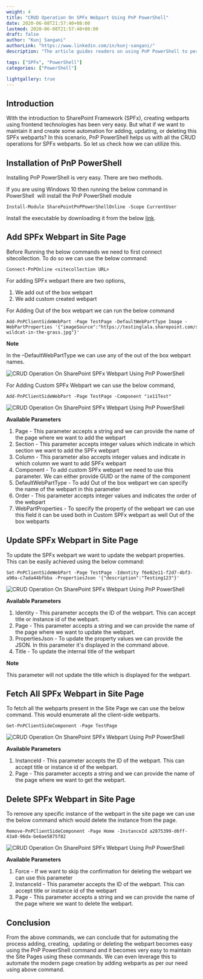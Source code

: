 ```yaml
---
weight: 4
title: "CRUD Operation On SPFx Webpart Using PnP PowerShell"
date: 2020-06-08T21:57:40+08:00
lastmod: 2020-06-08T21:57:40+08:00
draft: false
author: "Kunj Sangani"
authorLink: "https://www.linkedin.com/in/kunj-sangani/"
description: "The article guides readers on using PnP PowerShell to perform CRUD operations for SharePoint Framework webparts, simplifying maintenance and automation."

tags: ["SPFx", "PowerShell"]
categories: ["PowerShell"]

lightgallery: true
---
```


Introduction
------------

With the introduction to SharePoint Framework (SPFx), creating webparts using frontend technologies has been very easy. But what if we want to maintain it and create some automation for adding, updating, or deleting this SPFx webparts? In this scenario, PnP PowerShell helps us with all the CRUD operations for SPFx webparts. So let us check how we can utilize this.

Installation of PnP PowerShell
------------------------------

Installing PnP PowerShell is very easy. There are two methods.

If you are using Windows 10 then running the below command in PowerShell  will install the PnP PowerShell module
```
Install-Module SharePointPnPPowerShellOnline -Scope CurrentUser  
```
Install the executable by downloading it from the below [link](https://github.com/pnp/PnP-PowerShell/releases).

Add SPFx Webpart in Site Page
-----------------------------

Before Running the below commands we need to first connect sitecollection. To do so we can use the below command:
```
Connect-PnPOnline <sitecollection URL> 
```
For adding SPFx webpart there are two options,

1.  We add out of the box webpart
2.  We add custom created webpart

For Adding Out of the box webpart we can run the below command
```
Add-PnPClientSideWebPart -Page TestPage -DefaultWebPartType Image -WebPartProperties '{"imageSource":"https://testinglala.sharepoint.com/sites/Test/SiteAssets/SitePages/mypage/1789636885Scottish-wildcat-in-the-grass.jpg"}'  
```
**Note**

In the –DefaultWebPartType we can use any of the out of the box webpart names.

![CRUD Operation On SharePoint SPFx Webpart Using PnP PowerShell](https://f4n3x6c5.stackpathcdn.com/article/crud-operation-on-sharepoint-spfx-webpart-using-pnp-powershell/Images/1_AddWebPart.png)

For Adding Custom SPFx Webpart we can use the below command,
```
Add-PnPClientSideWebPart -Page TestPage -Component "ie11Test"  
```
![CRUD Operation On SharePoint SPFx Webpart Using PnP PowerShell](https://f4n3x6c5.stackpathcdn.com/article/crud-operation-on-sharepoint-spfx-webpart-using-pnp-powershell/Images/2_AddWebPart.png)

**Available Parameters**

1.  Page - This parameter accepts a string and we can provide the name of the page where we want to add the webpart
2.  Section - This parameter accepts integer values which indicate in which section we want to add the SPFx webpart
3.  Column - This parameter also accepts integer values and indicate in which column we want to add SPFx webpart
4.  Component - To add custom SPFx webpart we need to use this parameter. We can either provide GUID or the name of the component
5.  DefaultWebPartType - To add Out of the box webpart we can specify the name of the webpart in this parameter
6.  Order - This parameter accepts integer values and indicates the order of the webpart
7.  WebPartProperties - To specify the property of the webpart we can use this field it can be used both in Custom SPFx webpart as well Out of the box webparts

Update SPFx Webpart in Site Page
--------------------------------

To update the SPFx webpart we want to update the webpart properties. This can be easily achieved using the below command:
```
Set-PnPClientSideWebPart -Page TestPage -Identity f6e82e11-f2d7-4bf3-a90a-c7ada44bfbba -PropertiesJson '{"description":"Testing123"}'  
```
![CRUD Operation On SharePoint SPFx Webpart Using PnP PowerShell](https://f4n3x6c5.stackpathcdn.com/article/crud-operation-on-sharepoint-spfx-webpart-using-pnp-powershell/Images/3_UpdateWebPart.png)

**Available Parameters**

1.  Identity - This parameter accepts the ID of the webpart. This can accept title or instance id of the webpart.
2.  Page - This parameter accepts a string and we can provide the name of the page where we want to update the webpart.
3.  PropertiesJson - To update the property values we can provide the JSON. In this parameter it's displayed in the command above.
4.  Title - To update the internal title of the webpart

**Note**

This parameter will not update the title which is displayed for the webpart.

Fetch All SPFx Webpart in Site Page
-----------------------------------

To fetch all the webparts present in the Site Page we can use the below command. This would enumerate all the client-side webparts.
```
Get-PnPClientSideComponent -Page TestPage
```
![CRUD Operation On SharePoint SPFx Webpart Using PnP PowerShell](https://f4n3x6c5.stackpathcdn.com/article/crud-operation-on-sharepoint-spfx-webpart-using-pnp-powershell/Images/4_GetWebParts.png)

**Available Parameters**

1.  InstanceId - This parameter accepts the ID of the webpart. This can accept title or instance id of the webpart.
2.  Page - This parameter accepts a string and we can provide the name of the page where we want to get the webpart.

Delete SPFx Webpart in Site Page
--------------------------------

To remove any specific instance of the webpart in the site page we can use the below command which would delete the instance from the page.
```
Remove-PnPClientSideComponent -Page Home -InstanceId a2875399-d6ff-43a0-96da-be6ae5875f82  
```
![CRUD Operation On SharePoint SPFx Webpart Using PnP PowerShell](https://f4n3x6c5.stackpathcdn.com/article/crud-operation-on-sharepoint-spfx-webpart-using-pnp-powershell/Images/5_DeleteWebParts.png)

**Available Parameters**

1.  Force - If we want to skip the confirmation for deleting the webpart we can use this parameter
2.  InstanceId - This parameter accepts the ID of the webpart. This can accept title or instance id of the webpart
3.  Page - This parameter accepts a string and we can provide the name of the page where we want to delete the webpart.

Conclusion
----------

From the above commands, we can conclude that for automating the process adding, creating,  updating or deleting the webpart becomes easy using the PnP PowerShell command and it becomes very easy to maintain the Site Pages using these commands. We can even leverage this to automate the modern page creation by adding webparts as per our need using above command.
